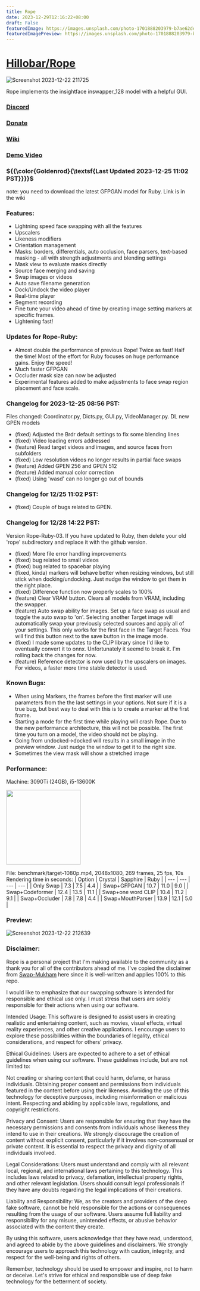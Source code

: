 ```yaml
---
title: Rope
date: 2023-12-29T12:16:22+08:00
draft: False
featuredImage: https://images.unsplash.com/photo-1701888203979-b7ae62de6319?ixid=M3w0NjAwMjJ8MHwxfHJhbmRvbXx8fHx8fHx8fDE3MDM4MjMzMzJ8&ixlib=rb-4.0.3
featuredImagePreview: https://images.unsplash.com/photo-1701888203979-b7ae62de6319?ixid=M3w0NjAwMjJ8MHwxfHJhbmRvbXx8fHx8fHx8fDE3MDM4MjMzMzJ8&ixlib=rb-4.0.3
---
```


# [Hillobar/Rope](https://github.com/Hillobar/Rope)

![Screenshot 2023-12-22 211725](https://github.com/Hillobar/Rope/assets/63615199/97a57957-fb30-4329-b8f6-adbfa96203ab)

Rope implements the insightface inswapper_128 model with a helpful GUI.
### [Discord](https://discord.gg/EcdVAFJzqp)

### [Donate](https://www.paypal.com/donate/?hosted_button_id=Y5SB9LSXFGRF2)

### [Wiki](https://github.com/Hillobar/Rope/wiki)

### [Demo Video](https://www.youtube.com/watch?v=4Y4U0TZ8cWY)

### ${{\color{Goldenrod}{\textsf{Last Updated 2023-12-25 11:02 PST}}}}$ ###
note: you need to download the latest GFPGAN model for Ruby. Link is in the wiki

### Features: ###
* Lightning speed face swapping with all the features
* Upscalers
* Likeness modifiers
* Orientation management
* Masks: borders, differentials, auto occlusion, face parsers, text-based masking - all with strength adjustments and blending settings
* Mask view to evaluate masks directly
* Source face merging and saving
* Swap images or videos
* Auto save filename generation
* Dock/Undock the video player
* Real-time player
* Segment recording
* Fine tune your video ahead of time by creating image setting markers at specific frames.
* Lightening fast!

### Updates for Rope-Ruby: ###
* Almost double the performance of previous Rope! Twice as fast! Half the time! Most of the effort for Ruby focuses on huge performance gains. Enjoy the speed!
* Much faster GFPGAN
* Occluder mask size can now be adjusted
* Experimental features added to make adjustments to face swap region placement and face scale.

### Changelog for 2023-12-25 08:56 PST: ###
Files changed: Coordinator.py, Dicts.py, GUI.py, VideoManager.py. DL new GPEN models
* (fixed) Adjusted the Brdr default settings to fix some blending lines
* (fixed) Video loading errors addressed 
* (feature) Read target videos and images, and source faces from subfolders
* (fixed) Low resolution videos no longer results in partial face swaps
* (feature) Added GPEN 256 and GPEN 512
* (feature) Added manual color correction
* (fixed) Using 'wasd' can no longer go out of bounds

### Changelog for 12/25 11:02 PST: ###
* (fixed) Couple of bugs related to GPEN. 

### Changelog for 12/28 14:22 PST: ###
Version Rope-Ruby-03. If you have updated to Ruby, then delete your old 'rope' subdirectory and replace it with the github version.

* (fixed) More file error handling improvements
* (fixed) bug related to small videos
* (fixed) bug related to spacebar playing
* (fixed, kinda) markers will behave better when resizing windows, but still stick when docking/undocking. Just nudge the window to get them in the right place.
* (fixed) Difference function now properly scales to 100%
* (feature) Clear VRAM button. Clears all models from VRAM, including the swapper. 
* (feature) Auto swap ability for images. Set up a face swap as usual and toggle the auto swap to 'on'. Selecting another Target image will automatically swap your previously selected sources and apply all of your settings. This only works for the first face in the Target Faces. You will find this button next to the save button in the image mode.
* (fixed) I made some updates to the CLIP library since I'd like to eventually convert it to onnx. Unfortunately it seemd to break it. I'm rolling back the changes for now. 
* (feature) Reference detector is now used by the upscalers on images. For videos, a faster more time stable detector is used.

### Known Bugs: ###
* When using Markers, the frames before the first marker will use parameters from the the last settings in your options. Not sure if it is a true bug, but best way to deal with this is to create a marker at the first frame.
* Starting a mode for the first time while playing will crash Rope. Due to the new performance architecture, this will not be possible. The first time you turn on a model, the video should not be playing.
* Going from undocked->docked will results in a small image in the preview window. Just nudge the window to get it to the right size.
* Sometimes the view mask will show a stretched image

### Performance:  ###
Machine: 3090Ti (24GB), i5-13600K

<img src="https://github.com/Hillobar/Rope/assets/63615199/3e3505db-bc76-48df-b8ac-1e7e86c8d751" width="200">

File: benchmark/target-1080p.mp4, 2048x1080, 269 frames, 25 fps, 10s
Rendering time in seconds:
| Option | Crystal | Sapphire | Ruby |
| --- | --- | --- | --- |
| Only Swap | 7.3 | 7.5 | 4.4 |
| Swap+GFPGAN | 10.7 | 11.0 | 9.0 |
| Swap+Codeformer | 12.4 | 13.5 | 11.1 |
| Swap+one word CLIP | 10.4 | 11.2 | 9.1 |
| Swap+Occluder | 7.8 | 7.8 | 4.4 |
| Swap+MouthParser | 13.9 | 12.1 | 5.0 |

### Preview: ###
![Screenshot 2023-12-22 212639](https://github.com/Hillobar/Rope/assets/63615199/384fd63a-b870-4714-a137-d27e31560433)


### Disclaimer: ###
Rope is a personal project that I'm making available to the community as a thank you for all of the contributors ahead of me.
I've copied the disclaimer from [Swap-Mukham](https://github.com/harisreedhar/Swap-Mukham) here since it is well-written and applies 100% to this repo.
 
I would like to emphasize that our swapping software is intended for responsible and ethical use only. I must stress that users are solely responsible for their actions when using our software.

Intended Usage: This software is designed to assist users in creating realistic and entertaining content, such as movies, visual effects, virtual reality experiences, and other creative applications. I encourage users to explore these possibilities within the boundaries of legality, ethical considerations, and respect for others' privacy.

Ethical Guidelines: Users are expected to adhere to a set of ethical guidelines when using our software. These guidelines include, but are not limited to:

Not creating or sharing content that could harm, defame, or harass individuals. Obtaining proper consent and permissions from individuals featured in the content before using their likeness. Avoiding the use of this technology for deceptive purposes, including misinformation or malicious intent. Respecting and abiding by applicable laws, regulations, and copyright restrictions.

Privacy and Consent: Users are responsible for ensuring that they have the necessary permissions and consents from individuals whose likeness they intend to use in their creations. We strongly discourage the creation of content without explicit consent, particularly if it involves non-consensual or private content. It is essential to respect the privacy and dignity of all individuals involved.

Legal Considerations: Users must understand and comply with all relevant local, regional, and international laws pertaining to this technology. This includes laws related to privacy, defamation, intellectual property rights, and other relevant legislation. Users should consult legal professionals if they have any doubts regarding the legal implications of their creations.

Liability and Responsibility: We, as the creators and providers of the deep fake software, cannot be held responsible for the actions or consequences resulting from the usage of our software. Users assume full liability and responsibility for any misuse, unintended effects, or abusive behavior associated with the content they create.

By using this software, users acknowledge that they have read, understood, and agreed to abide by the above guidelines and disclaimers. We strongly encourage users to approach this technology with caution, integrity, and respect for the well-being and rights of others.

Remember, technology should be used to empower and inspire, not to harm or deceive. Let's strive for ethical and responsible use of deep fake technology for the betterment of society.



  
